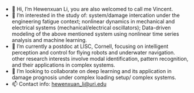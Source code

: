 - 👋 Hi, I’m Hewenxuan Li, you are also welcomed to call me Vincent. 
- 👀 I’m interested in the study of:
        system/damage intercation under the engineering fatigue context; 
        nonlinear dynamics in mechanical and electrical systems (mechanical/electrical oscillators);
        Data-driven modeling of the above mentioned system using nonlinear time series analysis and machine learning.
- 🌱 I’m currently a postdoc at LISC, Cornell, focusing on intelligent perception and control for flying robots and underwater navigation.
     other research interests involve modal identification, pattern recognition, and their applications in complex systems.
- 💞️ I’m looking to collaborate on deep learning and its application in damage prognosis under complex loading setup/ complex systems.
- 📫 Contact info: hewenxuan_li@uri.edu

<!---
lhwx1224/lhwx1224 is a ✨ special ✨ repository because its `README.md` (this file) appears on your GitHub profile.
You can click the Preview link to take a look at your changes.
--->
